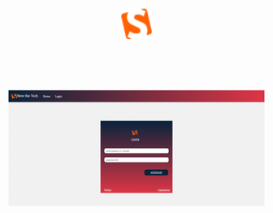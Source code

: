 <h1 align="center">
  <img src="news/app_news/img/logo.png" style="width: 60px">
</h1><br><br>

<h1>
  <img src="news/app_news/public/gif_news.gif">
</h1>
